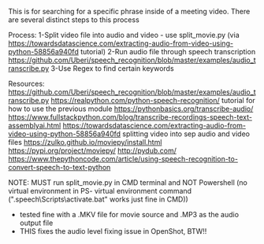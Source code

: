 This is for searching for a specific phrase inside of a meeting video.
There are several distinct steps to this process

Process:
1-Split video file into audio and video - use split_movie.py (via https://towardsdatascience.com/extracting-audio-from-video-using-python-58856a940fd tutorial)
2-Run audio file through speech transcription https://github.com/Uberi/speech_recognition/blob/master/examples/audio_transcribe.py 
3-Use Regex to find certain keywords

Resources: 
https://github.com/Uberi/speech_recognition/blob/master/examples/audio_transcribe.py 
https://realpython.com/python-speech-recognition/ tutorial for how to use the previous module
https://pythonbasics.org/transcribe-audio/
https://www.fullstackpython.com/blog/transcribe-recordings-speech-text-assemblyai.html
https://towardsdatascience.com/extracting-audio-from-video-using-python-58856a940fd splitting video into sep audio and video files
https://zulko.github.io/moviepy/install.html
https://pypi.org/project/moviepy/
http://pydub.com/
https://www.thepythoncode.com/article/using-speech-recognition-to-convert-speech-to-text-python

NOTE: MUST run split_movie.py in CMD terminal and NOT Powershell 
(no virtual environment in PS- virtual environment command (".speech\Scripts\activate.bat" works just fine in CMD)) 
- tested fine with a .MKV file for movie source and .MP3 as the audio output file 
- THIS fixes the audio level fixing issue in OpenShot, BTW!!